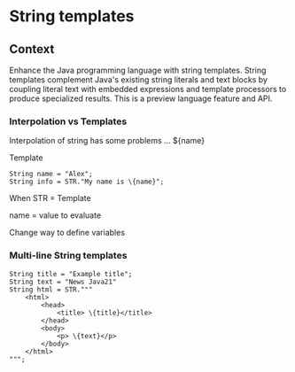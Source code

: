 # String templates

## Context

Enhance the Java programming language with string templates. String templates complement Java's 
existing string literals and text blocks by coupling literal text with embedded expressions and 
template processors to produce specialized results. This is a preview language feature and API.

### Interpolation vs Templates
Interpolation of string has some problems ... ${name}

Template
```
String name = "Alex";
String info = STR."My name is \{name}";
```

When
STR = Template

name = value to evaluate

Change way to define variables


### Multi-line String templates
```
String title = "Example title";
String text = "News Java21"
String html = STR."""
    <html>
        <head>
            <title> \{title}</title>
        </head>
        <body>
            <p> \{text}</p>
        </body>
    </html>
"""; 
```
